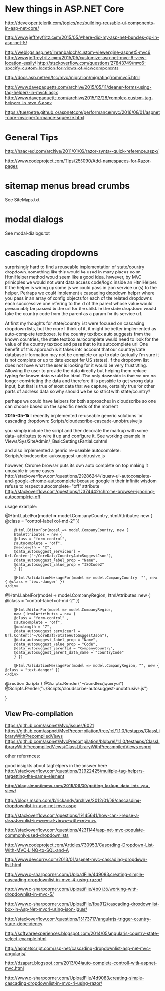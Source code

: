 
# New things in ASP.NET Core

http://developer.telerik.com/topics/net/building-reusable-ui-components-in-asp-net-core/


http://www.jeffreyfritz.com/2015/05/where-did-my-asp-net-bundles-go-in-asp-net-5/

http://weblogs.asp.net/imranbaloch/custom-viewengine-aspnet5-mvc6
http://www.jeffreyfritz.com/2015/05/customize-asp-net-mvc-6-view-location-easily/
http://stackoverflow.com/questions/27843749/mvc6-specify-custom-location-for-views-of-viewcomponents

http://docs.asp.net/en/toc/mvc/migration/migratingfrommvc5.html

http://www.davepaquette.com/archive/2015/05/11/cleaner-forms-using-tag-helpers-in-mvc6.aspx
http://www.davepaquette.com/archive/2015/12/28/complex-custom-tag-helpers-in-mvc-6.aspx

https://tuespetre.github.io/aspnetcore/performance/mvc/2016/08/01/aspnet-core-mvc-performance-squeeze.html

# General Tips

http://haacked.com/archive/2011/01/06/razor-syntax-quick-reference.aspx/

http://www.codeproject.com/Tips/256090/Add-namespaces-for-Razor-pages


# sitemap menus bread crumbs

See SiteMaps.txt

# modal dialogs

See modal-dialogs.txt


# cascading dropdowns

surprisingly hard to find a reuseable implementation of state/country dropdown.
something like this would be used in many places so an HtmlHelper method would seem like a good idea.
however, by MVC prinicples we would not want data access code/logic inside an HtmlHelper. If the helper is wiring up some js we could pass in json service url(s) to the helper.
Perhaps we could implement a cascading dropdown helper where you pass in an array of config objects for each of the related dropdowns each succcessive one refering to the id of the parent whose value would presumably be passed to the url for the child. ie the state dropdown would take the country code from the parent as a param for its service url.

At first my thoughts for state/country list were focused on cascading dropdown lists, but the more I think of it, it might be better implemented as auto-complete textboxes. ie the country textbox auto suggests from the known countries, the state textbox autocomplete would need to look for the value of the country textbox and pass that to its autocomplete url.
One benefit of this approach is it takes into account that our country/state database information may not be complete or up to date (actually I'm sure it is not complete or up to date except for US states). If the dropdown list does not have what the user is looking for it would be very frustrating. Allowing the user to provide the data directly but helping them reduce typing for known data would be ideal. The only downside is that we are no longer constricting the data and therefore it is possible to get wrong data input, but that is true of most data that we capture, certainly true for other parts of address data so why should we be so strict with state/country?

perhaps we could have helpers for both approaches in cloudscribe so one can choose based on the specific needs of the moment

**2015-05-15** I recently implemented re-useable generic solutions for cascading dropdown:
Scripts/cloudescribe-cascade-unobtrusive.js

you simply include the script and then decorate the markup with some data- attributes to wire it up and configure it.
See working example in Views/Sys/SiteAdmin/_BasicSettingsPartial.cshtml

and also implemented a genric re-useable autocomplete:
Scripts/cloudescribe-autosuggest-unobtrusive.js

however, Chrome browser puts its own auto complete on top making it unusable in some cases
http://stackoverflow.com/questions/29286244/jquery-ui-autocomplete-and-google-chrome-autocomplete
because google in their infinite wisdom refuse to respect autocomplete="off" attribute
http://stackoverflow.com/questions/12374442/chrome-browser-ignoring-autocomplete-off

usage example:

<div class="form-group">
	@Html.LabelFor(model => model.CompanyCountry, htmlAttributes: new { @class = "control-label col-md-2" })
	<div class="col-md-10">
		
		@Html.EditorFor(model => model.CompanyCountry, new { 
		htmlAttributes = new { 
		@class = "form-control", 
		@autocomplete = "off",
		@maxlength = "2",
		@data_autosuggest_serviceurl = Url.Content("~/CoreData/CountryAutoSuggestJson"),
		@data_autosuggest_label_prop = "Name",
		@data_autosuggest_value_prop = "ISOCode2"
		} })
		
		@Html.ValidationMessageFor(model => model.CompanyCountry, "", new { @class = "text-danger" })
	</div>
</div>
<div class="form-group">
	@Html.LabelFor(model => model.CompanyRegion, htmlAttributes: new { @class = "control-label col-md-2" })
	<div class="col-md-10">
		
		@Html.EditorFor(model => model.CompanyRegion, 
		new { htmlAttributes = new { 
		@class = "form-control" ,
		@autocomplete = "off",
		@maxlength = "7",
		@data_autosuggest_serviceurl = Url.Content("~/CoreData/StateAutoSuggestJson"),
		@data_autosuggest_label_prop = "Name",
		@data_autosuggest_value_prop = "Code",
		@data_autosuggest_parentid = "CompanyCountry",
		@data_autosuggest_parent_data_name = "countryCode"
		} })

		@Html.ValidationMessageFor(model => model.CompanyRegion, "", new { @class = "text-danger" })  
	</div>
</div>

@section Scripts {
    @Scripts.Render("~/bundles/jqueryui") 
    @Scripts.Render("~/Scripts/cloudscribe-autosuggest-unobtrusive.js")
    
}

## View Pre-compilation

https://github.com/aspnet/Mvc/issues/6021
https://github.com/aspnet/MvcPrecompilation/tree/rel/1.1.0/testapps/ClassLibraryWithPrecompiledViews
https://github.com/aspnet/MvcPrecompilation/blob/rel/1.1.0/testapps/ClassLibraryWithPrecompiledViews/ClassLibraryWithPrecompiledViews.csproj


other references:

good insights about taghelpers in the answer here
http://stackoverflow.com/questions/32922425/multiple-tag-helpers-targetting-the-same-element

http://blog.simontimms.com/2015/06/09/getting-lookup-data-into-you-view/

http://blogs.msdn.com/b/rickandy/archive/2012/01/09/cascasding-dropdownlist-in-asp-net-mvc.aspx

http://stackoverflow.com/questions/19145641/how-can-i-reuse-a-dropdownlist-in-several-views-with-net-mvc

http://stackoverflow.com/questions/4231144/asp-net-mvc-populate-commonly-used-dropdownlists

http://www.codeproject.com/Articles/730953/Cascading-Dropdown-List-With-MVC-LINQ-to-SQL-and-A

http://www.devcurry.com/2013/01/aspnet-mvc-cascading-dropdown-list.html

http://www.c-sharpcorner.com/UploadFile/4d9083/creating-simple-cascading-dropdownlist-in-mvc-4-using-razor/

http://www.c-sharpcorner.com/UploadFile/4b0136/working-with-dropdownlist-in-mvc-5/

http://www.c-sharpcorner.com/UploadFile/fba912/cascading-dropdownlist-box-in-Asp-Net-mvc4-using-json-jquer/

http://stackoverflow.com/questions/18173717/angularjs-trigger-country-state-dependency

http://softwareexperiences.blogspot.com/2014/05/angularjs-country-state-select-example.html

http://aspnetscript.com/asp-net/cascading-dropdownlist-asp-net-mvc-angularjs/

http://dzapart.blogspot.com/2013/04/auto-complete-controll-with-aspnet-mvc.html

http://www.c-sharpcorner.com/UploadFile/4d9083/creating-simple-cascading-dropdownlist-in-mvc-4-using-razor/







